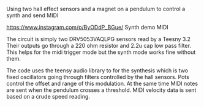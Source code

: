 Using two hall effect sensors and a magnet on a pendulum to control a synth and send MIDI

https://www.instagram.com/p/ByODdP_BGue/  Synth demo
MIDI


The circuit is simply two DRV5053VAQLPG sensors read by a Teesny 3.2
Their outputs go through a 220 ohm resistor and 2.2u cap low pass filter. This helps for the midi trigger mode but the synth mode works fine without them.

The code uses the teensy audio library to for the synthesis which is two fixed oscillators going through filters controlled by the hall sensors. Pots control the offset and range of this modulation. 
At the same time MIDI notes are sent when the pendulum crosses a threshold. MIDI velocity data is sent based on a crude speed reading. 
